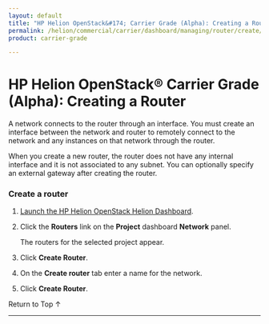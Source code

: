 ```yaml
---
layout: default
title: "HP Helion OpenStack&#174; Carrier Grade (Alpha): Creating a Router"
permalink: /helion/commercial/carrier/dashboard/managing/router/create/
product: carrier-grade

---
```

<!--UNDER REVISION-->

<script>

function PageRefresh {
onLoad="window.refresh"
}

PageRefresh();

</script>

<!--
<p style="font-size: small;"> <a href="/helion/commercial/carrier/ga1/install/">&#9664; PREV</a> | <a href="/helion/commercial/carrier/ga1/install-overview/">&#9650; UP</a> | <a href="/helion/commercial/carrier/ga1/">NEXT &#9654;</a></p> 
-->

# HP Helion OpenStack&#174; Carrier Grade (Alpha): Creating a Router

A network connects to the router through an interface. You must create an interface between the network and router to remotely connect to the network and any instances on that network through the router.

When you create a new router, the router does not have any internal interface and it is not associated to any subnet. You can optionally specify an external gateway after creating the router. 

### Create a router ###

1. [Launch the HP Helion OpenStack Helion Dashboard](/helion/openstack/carrier/dashboard/login/).

2. Click the **Routers** link on the **Project** dashboard **Network** panel.

	The routers for the selected project appear. 

3. Click **Create Router**.

4. On the **Create router** tab enter a name for the network.

5. Click **Create Router**.  

<a href="#top" style="padding:14px 0px 14px 0px; text-decoration: none;"> Return to Top &#8593; </a>


----
